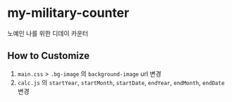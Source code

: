 # my-military-counter
노예인 나를 위한 디데이 카운터

<!-- [Preview](https://detegice.github.io/my-military-counter/) -->

## How to Customize

1. `main.css` > `.bg-image` 의 `background-image` url 변경
2. `calc.js` 의 `startYear`, `startMonth`, `startDate`, `endYear`, `endMonth`, `endDate` 변경